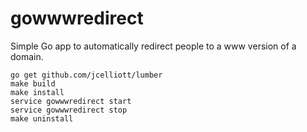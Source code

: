 gowwwredirect
=============

Simple Go app to automatically redirect people to a www version of a domain.

```
go get github.com/jcelliott/lumber
make build
make install
service gowwwredirect start
service gowwwredirect stop
make uninstall
```
